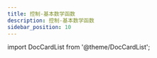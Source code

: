 ```yaml
---
title: 控制-基本数学函数
description: 控制-基本数学函数
sidebar_position: 10
---
```


import DocCardList from '@theme/DocCardList';

<DocCardList />